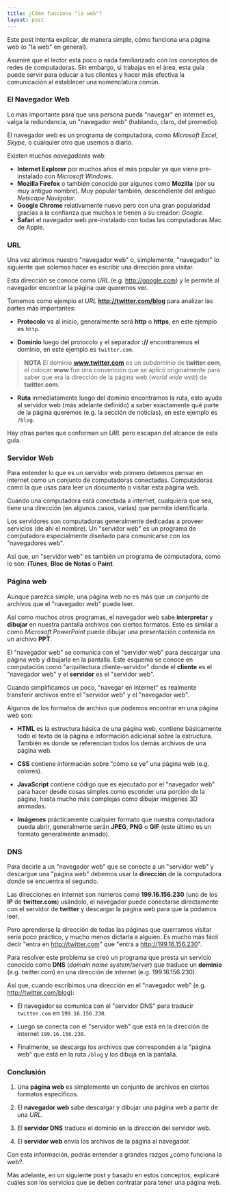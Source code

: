 ```yaml
---
title: ¿Cómo funciona "la web"?
layout: post
---
```


Este post intenta explicar, de manera simple, cómo funciona una página web (o "la web" en general).

Asumiré que el lector está poco o nada familiarizado con los conceptos de redes de computadoras. Sin embargo, si trabajas en el área, esta guía puede servir para educar a tus clientes y hacer más efectiva la comunicación al establecer una nomenclatura común.

### El Navegador Web

Lo más importante para que una persona pueda "navegar" en internet es, valga la redundancia, un "navegador web" (hablando, claro, del promedio).

El navegador web es un programa de computadora, como *Microsoft Excel*, *Skype*, o cualquier otro que usemos a diario.

Existen muchos *navegadores web*:

- **Internet Explorer** por muchos años el más popular ya que viene pre-instalado con *Microsoft Windows*.
- **Mozilla Firefox** o también conocido por algunos como **Mozilla** (por su muy antiguo nombre). Muy popular también, descendiente del antiguo *Netscape Navigator*.
- **Google Chrome** relativamente nuevo pero con una gran popularidad gracias a la confianza que muchos le tienen a su creador: *Google*.
- **Safari** el navegador web pre-instalado con todas las computadoras Mac de Apple.

### URL

Una vez abrimos nuestro "navegador web" o, simplemente, "navegador" lo siguiente que solemos hacer es escribir una dirección para visitar.

Esta dirección se conoce como *URL* (e.g. http://google.com) y le permite al navegador encontrar la página que queremos ver.

Tomemos como ejemplo el *URL* **http://twitter.com/blog** para analizar las partes más importantes:

- **Protocolo** va al inicio, generalmente será **http** o **https**, en este ejemplo es `http`.

- **Dominio** luego del protocolo y el separador **://** encontraremos el dominio, en este ejemplo es `twitter.com`.

> **NOTA** El dominio **www.twitter.com** es un *subdominio* de **twitter.com**, el colocar **www** fue una convención que se aplicó originalmente para saber que era la dirección de la página web (*world wide web*) de **twitter.com**.

- **Ruta** inmediatamente luego del dominio encontramos la ruta, esto ayuda al servidor web (más adelante definido) a saber exactamente qué parte de la página queremos (e.g. la sección de noticias), en este ejemplo es `/blog`.

Hay otras partes que conforman un *URL* pero escapan del alcance de esta guía.

### Servidor Web

Para entender lo que es un servidor web primero debemos pensar en internet como un conjunto de computadoras conectadas. Computadoras como la que usas para leer un documento o visitar esta página web.

Cuando una computadora está conectada a internet, cualquiera que sea, tiene una dirección (en algunos casos, varias) que permite identificarla.

Los servidores son computadoras generalmente dedicadas a proveer servicios (de ahí el nombre). Un "servidor web" es un programa de computadora especialmente diseñado para comunicarse con los "navegadores web".

Así que, un "servidor web" es también un programa de computadora, como lo son: **iTunes**, **Bloc de Notas** o **Paint**.

### Página web

Aunque parezca simple, una página web no es más que un conjunto de archivos que el "navegador web" puede leer.

Así como muchos otros programas, el navegador web sabe **interpretar** y **dibujar** en nuestra pantalla archivos con ciertos formatos. Esto es similar a como *Microsoft PowerPoint* puede dibujar una presentación contenida en un archivo **PPT**.

El "navegador web" se comunica con el "servidor web" para descargar una página web y dibujarla en la pantalla. Este esquema se conoce en computación como "arquitectura cliente-servidor" donde el **cliente** es el "navegador web" y el **servidor** es el "servidor web".

Cuando simplificamos un poco, "navegar en internet" es realmente transferir archivos entre el "servidor web" y el "navegador web".

Algunos de los formatos de archivo que podemos encontrar en una página web son:

- **HTML** es la estructura básica de una página web, contiene básicamente todo el texto de la página e información adicional sobre la estructura. También es donde se referencian todos los demás archivos de una página web.

- **CSS** contiene información sobre "cómo se ve" una página web (e.g. colores).

- **JavaScript** contiene código que es ejecutado por el "navegador web" para hacer desde cosas simples como esconder una porción de la página, hasta mucho más complejas como dibujar imágenes 3D animadas.

- **Imágenes** prácticamente cualquier formato que nuestra computadora pueda abrir, generalmente serán **JPEG**, **PNG** o **GIF** (este último es un formato generalmente animado).

### DNS

Para decirle a un "navegador web" que se conecte a un "servidor web" y descargue una "página web" debemos usar la **dirección** de la computadora donde se encuentra el segundo.

Las direcciones en internet son números como **199.16.156.230** (uno de los **IP** de **twitter.com**) usándolo, el navegador puede conectarse directamente con el servidor de **twitter** y descargar la página web para que la podamos leer.

Pero aprenderse la dirección de todas las páginas que querramos visitar sería poco práctico, y mucho menos dictarla a alguien. Es mucho más fácil decir "entra en http://twitter.com" que "entra a http://199.16.156.230".

Para resolver este problema se creó un programa que presta un servicio conocido como **DNS** (*domain name system/server*) que traduce un **dominio** (e.g. twitter.com) en una dirección de internet (e.g. 199.16.156.230).

Así que, cuando escribimos una dirección en el "navegador web" (e.g. http://twitter.com/blog):

- El navegador se comunica con el "servidor DNS" para traducir `twitter.com` en `199.16.156.230`.

- Luego se conecta con el "servidor web" que está en la dirección de internet `199.16.156.230`.

- Finalmente, se descarga los archivos que corresponden a la "página web" que está en la ruta `/blog` y los dibuja en la pantalla.

### Conclusión

1. Una **página web** es simplemente un conjunto de archivos en ciertos formatos específicos.

2. El **navegador web** sabe descargar y dibujar una página web a partir de una *URL*.

3. El **servidor DNS** traduce el dominio en la dirección del servidor web.

4. El **servidor web** envía los archivos de la página al navegador.

Con esta información, podrás entender a grandes razgos ¿cómo funciona la web?.

Más adelante, en un siguiente post y basado en estos conceptos, explicaré cuáles son los servicios que se deben contratar para tener una página web.
